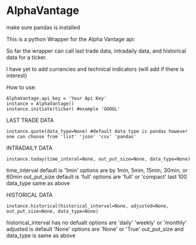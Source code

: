 # AlphaVantage

make sure pandas is installed

This is a python Wrapper for the Alpha Vantage api:

So far the wrapper can call last trade data, intradaily data, and historical data for a ticker.

I have yet to add currancies and technical indicators (will add if there is interest)

How to use:
```
AlphaVantage.api_key = 'Your Api Key'
instance = AlphaVantage()
instance.initiate(ticker) #example 'GOOGL'
```
LAST TRADE DATA
```
instance.quote(data_type=None) #default data type is pandas however one can choose from 'list' 'json' 'csv' 'pandas'
```
INTRADAILY DATA
```
instance.today(time_interal=None, out_put_size=None, data_type=None)
```
time_interval default is '1min' options are by 1min, 5min, 15min, 30min, or 60min
out_put_size default is 'full' options are 'full' or 'compact' last 100
data_type same as above

HISTORICAL DATA
```
instance.historical(historical_interval=None, adjusted=None, out_put_size=None, data_type=None)
```
historical_interval has no defualt options are 'daily' 'weekly' or 'monthly'
adjusted is default 'None' options are 'None' or 'True'
out_put_size and data_type is same as above
